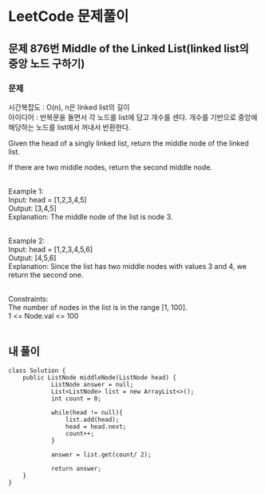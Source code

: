 # LeetCode 문제풀이

## 문제 876번 Middle of the Linked List(linked list의 중앙 노드 구하기)
### 문제<br>
시간복잡도 : O(n), n은 linked list의 길이<br>
아이디어 : 반복문을 돌면서 각 노드를 list에 담고 개수를 센다. 개수를 기반으로 중앙에 해당하는 노드를 list에서 꺼내서 반환한다. <br>

Given the head of a singly linked list, return the middle node of the linked list.

If there are two middle nodes, return the second middle node.<br><br> 

Example 1:<br>
Input: head = [1,2,3,4,5]<br>
Output: [3,4,5]<br>
Explanation: The middle node of the list is node 3.<br><br>

Example 2:<br>
Input: head = [1,2,3,4,5,6]<br>
Output: [4,5,6]<br>
Explanation: Since the list has two middle nodes with values 3 and 4, we return the second one.<br><br> 

Constraints:<br>
The number of nodes in the list is in the range [1, 100].<br>
1 <= Node.val <= 100<br><br>

## 내 풀이
```
class Solution {
    public ListNode middleNode(ListNode head) {
            ListNode answer = null;
            List<ListNode> list = new ArrayList<>();
            int count = 0;
            
            while(head != null){
                list.add(head);
                head = head.next;
                count++;
            }
            
            answer = list.get(count/ 2);         

            return answer;
    }
}
```